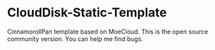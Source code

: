 # CloudDisk-Static-Template
CinnamorollPan template based on MoeCloud. This is the open source community version. You can help me find bugs.

